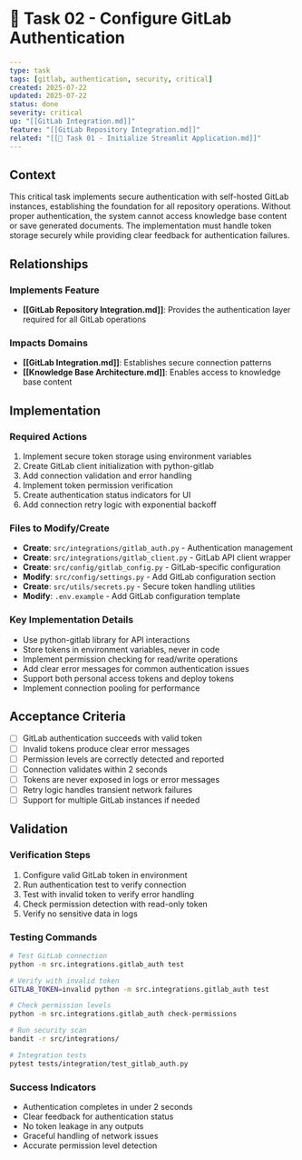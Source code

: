 # 🔴 Task 02 - Configure GitLab Authentication

```yaml
---
type: task
tags: [gitlab, authentication, security, critical]
created: 2025-07-22
updated: 2025-07-22
status: done
severity: critical
up: "[[GitLab Integration.md]]"
feature: "[[GitLab Repository Integration.md]]"
related: "[[🔴 Task 01 - Initialize Streamlit Application.md]]"
---
```

## Context

This critical task implements secure authentication with self-hosted GitLab instances, establishing the foundation for all repository operations. Without proper authentication, the system cannot access knowledge base content or save generated documents. The implementation must handle token storage securely while providing clear feedback for authentication failures.

## Relationships

### Implements Feature

- **[[GitLab Repository Integration.md]]**: Provides the authentication layer required for all GitLab operations

### Impacts Domains

- **[[GitLab Integration.md]]**: Establishes secure connection patterns
- **[[Knowledge Base Architecture.md]]**: Enables access to knowledge base content

## Implementation

### Required Actions

1. Implement secure token storage using environment variables
2. Create GitLab client initialization with python-gitlab
3. Add connection validation and error handling
4. Implement token permission verification
5. Create authentication status indicators for UI
6. Add connection retry logic with exponential backoff

### Files to Modify/Create

- **Create**: `src/integrations/gitlab_auth.py` - Authentication management
- **Create**: `src/integrations/gitlab_client.py` - GitLab API client wrapper
- **Create**: `src/config/gitlab_config.py` - GitLab-specific configuration
- **Modify**: `src/config/settings.py` - Add GitLab configuration section
- **Create**: `src/utils/secrets.py` - Secure token handling utilities
- **Modify**: `.env.example` - Add GitLab configuration template

### Key Implementation Details

- Use python-gitlab library for API interactions
- Store tokens in environment variables, never in code
- Implement permission checking for read/write operations
- Add clear error messages for common authentication issues
- Support both personal access tokens and deploy tokens
- Implement connection pooling for performance

## Acceptance Criteria

- [ ] GitLab authentication succeeds with valid token
- [ ] Invalid tokens produce clear error messages
- [ ] Permission levels are correctly detected and reported
- [ ] Connection validates within 2 seconds
- [ ] Tokens are never exposed in logs or error messages
- [ ] Retry logic handles transient network failures
- [ ] Support for multiple GitLab instances if needed

## Validation

### Verification Steps

1. Configure valid GitLab token in environment
2. Run authentication test to verify connection
3. Test with invalid token to verify error handling
4. Check permission detection with read-only token
5. Verify no sensitive data in logs

### Testing Commands

```bash
# Test GitLab connection
python -m src.integrations.gitlab_auth test

# Verify with invalid token
GITLAB_TOKEN=invalid python -m src.integrations.gitlab_auth test

# Check permission levels
python -m src.integrations.gitlab_auth check-permissions

# Run security scan
bandit -r src/integrations/

# Integration tests
pytest tests/integration/test_gitlab_auth.py
```

### Success Indicators

- Authentication completes in under 2 seconds
- Clear feedback for authentication status
- No token leakage in any outputs
- Graceful handling of network issues
- Accurate permission level detection
